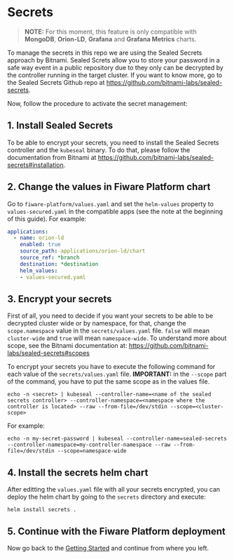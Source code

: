 # Secrets

> **NOTE:** For this moment, this feature is only compatible with **MongoDB**, **Orion-LD**, **Grafana** and **Grafana Metrics** charts.

To manage the secrets in this repo we are using the Sealed Secrets approach by Bitnami. Sealed Screts allow you to store your password in a safe way event in a public repository due to they only can be decrypted by the controller running in the target cluster. If you want to know more, go to the Sealed Secrets Github repo at https://github.com/bitnami-labs/sealed-secrets.

Now, follow the procedure to activate the secret management:

## 1. Install Sealed Secrets  

To be able to encrypt your secrets, you need to install the Sealed Secrets controller and the `kubeseal` binary. To do that, please follow the documentation from Bitnami at https://github.com/bitnami-labs/sealed-secrets#installation.

## 2. Change the values in Fiware Platform chart

Go to `fiware-platform/values.yaml` and set the `helm-values` property to `values-secured.yaml` in the compatible apps (see the note at the beginning of this guide). For example:

```yaml
applications:
  - name: orion-ld
    enabled: true
    source_path: applications/orion-ld/chart
    source_ref: *branch
    destination: *destination
    helm_values:
    - values-secured.yaml
```

## 3. Encrypt your secrets

First of all, you need to decide if you want your secrets to be able to be decrypted cluster wide or by namespace, for that, change the `scope.namespace` value in the `secrets/values.yaml` file. `false` will mean `cluster-wide` and `true` will mean `namespace-wide`. To understand more about scope, see the Bitnami documentation at: https://github.com/bitnami-labs/sealed-secrets#scopes

To encrypt your secrets you have to execute the following command for each value of the `secrets/values.yaml` file. **IMPORTANT:** in the `--scope` part of the command, you have to put the same scope as in the values file.

```
echo -n <secret> | kubeseal --controller-name=<name of the sealed secrets controller> --controller-namespace=<namespace where the controller is located> --raw --from-file=/dev/stdin --scope=<cluster-scope>
```

For example: 

```
echo -n my-secret-password | kubeseal --controller-name=sealed-secrets --controller-namespace=my-controller-namespace --raw --from-file=/dev/stdin --scope=namespace-wide
```

## 4. Install the secrets helm chart

After editting the `values.yaml` file with all your secrets encrypted, you can deploy the helm chart by going to the `secrets` directory and execute:

```
helm install secrets .
```

## 5. Continue with the Fiware Platform deployment

Now go back to the [Getting Started](./GETTING_STARTED.md#3-set-the-repo-url-in-the-valuesyaml) and continue from where you left.